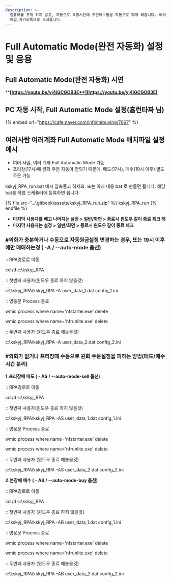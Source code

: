 ```yaml
---
description: >-
  컴퓨터를 조작 하지 않고, 자동으로 특정시간에 무한매수법을 자동으로 매매 해줍니다. 여러사람, 여러계좌도 지원하며, 매매내역을
  메일,카카오톡으로 보내줍니다.
---
```


# Full Automatic Mode(완전 자동화) 설정 및 응용

## Full Automatic Mode(완전 자동화) 시연

****[**https://youtu.be/yj4iGCGOB3E**](https://youtu.be/yj4iGCGOB3E)****

## **PC 자동 시작, Full Automatic Mode 설정(홈런타짜 님)**

{% embed url="https://cafe.naver.com/infinitebuying/7667" %}



## **여러사람 여러계좌 Full Automatic Mode 배치파일 설정 예시**

* 여러 사람, 여러 계좌  Full Automatic Mode 가능
* 프리장(17시)때 원화 주문 자동이 안되기 때문에, 매도(17시), 매수(19시 이후) 별도 주문 가능

kskyj\_RPA\_run.bat 예시 압축풀고 하세요. 또는 아래 내용 bat 로 만들면 됩니다. 해당 bat를 작업 스케쥴러에 등록하면 됩니다

{% file src="../.gitbook/assets/kskyj_RPA_run.zip" %}
kskyj\_RPA\_run
{% endfile %}

* **마지막 사용자를 빼고 나머지는 설정 > 일반/화면 > 종료시 윈도우 같이 종료 체크 해**
* **마지막 사용자는 설정 > 일반/화면 > 종료시 윈도우 같이 종료 체크**



### **#외화가 충분하거나 수동으로 자동원금설정 변경하는 경우, 또는 19시 이후에만 매매하는경 ( -A / --auto-mode 옵션)**

:: RPA경로로 이동

cd /d c:\kskyj\_RPA

:: 첫번째 사용자(윈도우 종료 하지 않을것)

&#x20;c:\kskyj\_RPA\kskyj\_RPA -A user\_data\_1.dat config\_1.ini



:: 영웅문 Process 종료&#x20;

wmic process where name='nfstarter.exe' delete&#x20;

wmic process where name='nfrunlite.exe' delete



:: 두번째 사용자 (윈도우 종료 해놓을것)

c:\kskyj\_RPA\kskyj\_RPA -A user\_data\_2.dat config\_2.ini



### #외화가 없거나 프리장때 수동으로 원화 주문설정을 피하는 방법(매도/매수 시간 분리)

**1.프리장때 매도 ( - AS / --auto-mode-sell 옵션)**

:: RPA경로로 이동

cd /d c:\kskyj\_RPA

:: 첫번째 사용자(윈도우 종료 하지 않을것)

&#x20;c:\kskyj\_RPA\kskyj\_RPA -AS user\_data\_1.dat config\_1.ini



:: 영웅문 Process 종료&#x20;

wmic process where name='nfstarter.exe' delete&#x20;

wmic process where name='nfrunlite.exe' delete



:: 두번째 사용자 (윈도우 종료 해놓을것)

c:\kskyj\_RPA\kskyj\_RPA -AS user\_data\_2.dat config\_2.ini





**2.본장에 매수 ( - AB / --auto-mode-buy 옵션)**

:: RPA경로로 이동

cd /d c:\kskyj\_RPA

:: 첫번째 사용자 (윈도우 종료 하지 않을것)

&#x20;c:\kskyj\_RPA\kskyj\_RPA -AB user\_data\_1.dat config\_1.ini



:: 영웅문 Process 종료&#x20;

wmic process where name='nfstarter.exe' delete&#x20;

wmic process where name='nfrunlite.exe' delete



:: 두번째 사용자 (윈도우 종료 해놓을것)

c:\kskyj\_RPA\kskyj\_RPA -AB user\_data\_2.dat config\_2.ini

